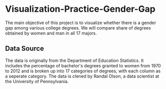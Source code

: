# Visualization-Practice-Gender-Gap
The main objective of this project is to visualize whether there is a gender gap among various college degrees. We will compare share of degrees obtained by women and man in all 17 majors.

## Data Source

The data is originally from the Department of Education Statistics. It includes the percentage of bachelor's degrees granted to women from 1970 to 2012 and is broken up into 17 categories of degrees, with each column as a seperate category. The data is clened by Randal Olson, a data scientist at the University of Pennsylvania. 
